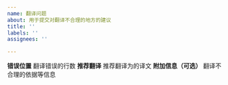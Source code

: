 ```yaml
---
name: 翻译问题
about: 用于提交对翻译不合理的地方的建议
title: ''
labels: ''
assignees: ''

---
```


**错误位置**
翻译错误的行数
**推荐翻译**
推荐翻译为的译文
**附加信息（可选）**
翻译不合理的依据等信息
